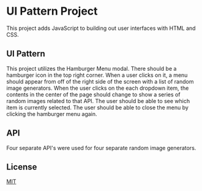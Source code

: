 # UI Pattern Project

This project adds JavaScript to building out user interfaces with HTML and CSS.

## UI Pattern

This project utilizes the Hamburger Menu modal. There should be a hamburger icon in the top right corner. When a user clicks on it, a menu should appear from off of the right side of the screen with a list of random image generators. When the user clicks on the each dropdown item, the contents in the center of the page should change to show a series of random images related to that API. The user should be able to see which item is currently selected. The user should be able to close the menu by clicking the hamburger menu again.


## API

Four separate API's were used for four separate random image generators.


## License
[MIT](https://choosealicense.com/licenses/mit/)